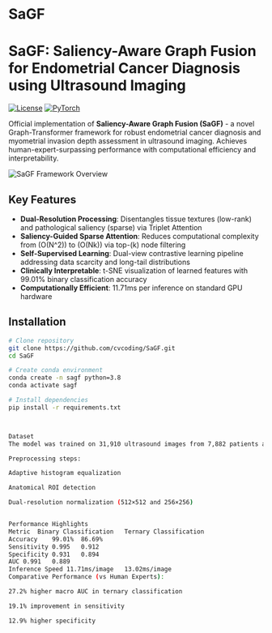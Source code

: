 # SaGF
# SaGF: Saliency-Aware Graph Fusion for Endometrial Cancer Diagnosis using Ultrasound Imaging

[![License](https://img.shields.io/badge/License-MIT-blue.svg)](LICENSE)
[![PyTorch](https://img.shields.io/badge/PyTorch-1.10%2B-orange)](https://pytorch.org/)

Official implementation of **Saliency-Aware Graph Fusion (SaGF)** - a novel Graph-Transformer framework for robust endometrial cancer diagnosis and myometrial invasion depth assessment in ultrasound imaging. Achieves human-expert-surpassing performance with computational efficiency and interpretability.

![SaGF Framework Overview](docs/framework.png)

## Key Features
- **Dual-Resolution Processing**: Disentangles tissue textures (low-rank) and pathological saliency (sparse) via Triplet Attention
- **Saliency-Guided Sparse Attention**: Reduces computational complexity from \(O(N^2)\) to \(O(Nk)\) via top-\(k\) node filtering
- **Self-Supervised Learning**: Dual-view contrastive learning pipeline addressing data scarcity and long-tail distributions
- **Clinically Interpretable**: t-SNE visualization of learned features with 99.01% binary classification accuracy
- **Computationally Efficient**: 11.71ms per inference on standard GPU hardware

## Installation
```bash
# Clone repository
git clone https://github.com/cvcoding/SaGF.git
cd SaGF

# Create conda environment
conda create -n sagf python=3.8
conda activate sagf

# Install dependencies
pip install -r requirements.txt



Dataset
The model was trained on 31,910 ultrasound images from 7,882 patients across multicenter cohorts. Due to patient privacy regulations, please contact the corresponding author for dataset access requests.

Preprocessing steps:

Adaptive histogram equalization

Anatomical ROI detection

Dual-resolution normalization (512×512 and 256×256)


Performance Highlights
Metric	Binary Classification	Ternary Classification
Accuracy	99.01%	86.69%
Sensitivity	0.995	0.912
Specificity	0.931	0.894
AUC	0.991	0.889
Inference Speed	11.71ms/image	13.02ms/image
Comparative Performance (vs Human Experts):

27.2% higher macro AUC in ternary classification

19.1% improvement in sensitivity

12.9% higher specificity
